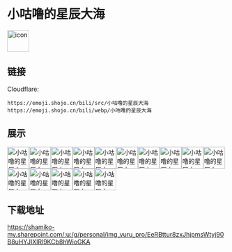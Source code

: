 # 小咕噜的星辰大海
<img src="https://emoji.shojo.cn/bili/src/小咕噜的星辰大海/icon.png" width="50" height="50" alt="icon">

## 链接
Cloudflare:
```
https://emoji.shojo.cn/bili/src/小咕噜的星辰大海
https://emoji.shojo.cn/bili/webp/小咕噜的星辰大海
```
## 展示
<img src="https://emoji.shojo.cn/bili/src/小咕噜的星辰大海/小咕噜的星辰大海-让我看看.png" width="50" height="50" alt="小咕噜的星辰大海-让我看看"><img src="https://emoji.shojo.cn/bili/src/小咕噜的星辰大海/小咕噜的星辰大海-探头.png" width="50" height="50" alt="小咕噜的星辰大海-探头"><img src="https://emoji.shojo.cn/bili/src/小咕噜的星辰大海/小咕噜的星辰大海-比心.png" width="50" height="50" alt="小咕噜的星辰大海-比心"><img src="https://emoji.shojo.cn/bili/src/小咕噜的星辰大海/小咕噜的星辰大海-偷吃.png" width="50" height="50" alt="小咕噜的星辰大海-偷吃"><img src="https://emoji.shojo.cn/bili/src/小咕噜的星辰大海/小咕噜的星辰大海-贴贴.png" width="50" height="50" alt="小咕噜的星辰大海-贴贴"><img src="https://emoji.shojo.cn/bili/src/小咕噜的星辰大海/小咕噜的星辰大海-喝奶茶.png" width="50" height="50" alt="小咕噜的星辰大海-喝奶茶"><img src="https://emoji.shojo.cn/bili/src/小咕噜的星辰大海/小咕噜的星辰大海-期待.png" width="50" height="50" alt="小咕噜的星辰大海-期待"><img src="https://emoji.shojo.cn/bili/src/小咕噜的星辰大海/小咕噜的星辰大海-恐吓.png" width="50" height="50" alt="小咕噜的星辰大海-恐吓"><img src="https://emoji.shojo.cn/bili/src/小咕噜的星辰大海/小咕噜的星辰大海-看不见我.png" width="50" height="50" alt="小咕噜的星辰大海-看不见我"><img src="https://emoji.shojo.cn/bili/src/小咕噜的星辰大海/小咕噜的星辰大海-杯微.png" width="50" height="50" alt="小咕噜的星辰大海-杯微"><img src="https://emoji.shojo.cn/bili/src/小咕噜的星辰大海/小咕噜的星辰大海-溜了溜了.png" width="50" height="50" alt="小咕噜的星辰大海-溜了溜了"><img src="https://emoji.shojo.cn/bili/src/小咕噜的星辰大海/小咕噜的星辰大海-大惊失色.png" width="50" height="50" alt="小咕噜的星辰大海-大惊失色"><img src="https://emoji.shojo.cn/bili/src/小咕噜的星辰大海/小咕噜的星辰大海-嗯哼.png" width="50" height="50" alt="小咕噜的星辰大海-嗯哼"><img src="https://emoji.shojo.cn/bili/src/小咕噜的星辰大海/小咕噜的星辰大海-委屈.png" width="50" height="50" alt="小咕噜的星辰大海-委屈"><img src="https://emoji.shojo.cn/bili/src/小咕噜的星辰大海/小咕噜的星辰大海-啪唧.png" width="50" height="50" alt="小咕噜的星辰大海-啪唧">

## 下载地址

https://shamiko-my.sharepoint.com/:u:/g/personal/img_yuru_pro/EeRBttur8zxJhjpmsWtyj90B8uHYJIXlRl9KCb8hWioGKA